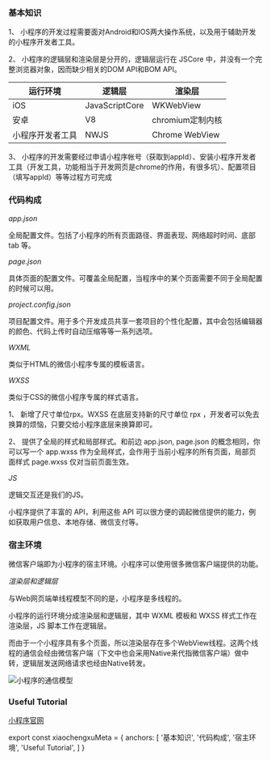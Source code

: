 ### 基本知识

1、 小程序的开发过程需要面对Android和IOS两大操作系统，以及用于辅助开发的小程序开发者工具。

2、 小程序的逻辑层和渲染层是分开的，逻辑层运行在 JSCore 中，并没有一个完整浏览器对象，因而缺少相关的DOM API和BOM API。

| 运行环境	| 逻辑层	| 渲染层 |
| ------------ | ---- | --- |
| iOS	| JavaScriptCore | WKWebView |
| 安卓	| V8 | chromium定制内核 |
| 小程序开发者工具	| NWJS | Chrome WebView |

3、 小程序的开发需要经过申请小程序帐号（获取到appId）、安装小程序开发者工具（开发工具，功能相当于开发网页是chrome的作用，有很多坑）、配置项目（填写appId）等等过程方可完成

### 代码构成

_app.json_

全局配置文件。包括了小程序的所有页面路径、界面表现、网络超时时间、底部 tab 等。

_page.json_

具体页面的配置文件。可覆盖全局配置，当程序中的某个页面需要不同于全局配置的时候可以用。

_project.config.json_

项目配置文件。用于多个开发成员共享一套项目的个性化配置，其中会包括编辑器的颜色、代码上传时自动压缩等等一系列选项。

_WXML_

类似于HTML的微信小程序专属的模板语言。

_WXSS_

类似于CSS的微信小程序专属的样式语言。

1、 新增了尺寸单位rpx。WXSS 在底层支持新的尺寸单位 rpx ，开发者可以免去换算的烦恼，只要交给小程序底层来换算即可。

2、 提供了全局的样式和局部样式。和前边 app.json, page.json 的概念相同，你可以写一个 app.wxss 作为全局样式，会作用于当前小程序的所有页面，局部页面样式 page.wxss 仅对当前页面生效。

_JS_

逻辑交互还是我们的JS。

小程序提供了丰富的 API，利用这些 API 可以很方便的调起微信提供的能力，例如获取用户信息、本地存储、微信支付等。

### 宿主环境

微信客户端即为小程序的宿主环境。小程序可以使用很多微信客户端提供的功能。

_渲染层和逻辑层_

与Web网页端单线程模型不同的是，小程序是多线程的。

小程序的运行环境分成渲染层和逻辑层，其中 WXML 模板和 WXSS 样式工作在渲染层，JS 脚本工作在逻辑层。

而由于一个小程序具有多个页面，所以渲染层存在多个WebView线程。这两个线程的通信会经由微信客户端（下文中也会采用Native来代指微信客户端）做中转，逻辑层发送网络请求也经由Native转发。

![小程序的通信模型](Tongxinmoxing.png "600px")

### Useful Tutorial

[小程序官网](https://developers.weixin.qq.com/miniprogram/dev/framework/)

export const xiaochengxuMeta = {
  anchors: [
    '基本知识',
    '代码构成',
    '宿主环境',
    'Useful Tutorial',
  ]
}